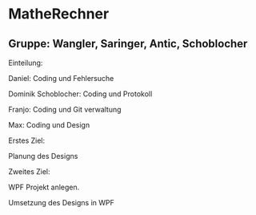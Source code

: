 # MatheRechner
## Gruppe: Wangler, Saringer, Antic, Schoblocher

Einteilung:

Daniel: Coding und Fehlersuche

Dominik Schoblocher: Coding und Protokoll

Franjo: Coding und Git verwaltung 

Max: Coding und Design

Erstes Ziel:

Planung des Designs

Zweites Ziel:

WPF Projekt anlegen.

Umsetzung des Designs in WPF
